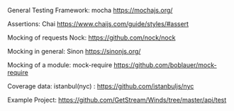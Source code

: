 General Testing Framework: mocha https://mochajs.org/

Assertions: Chai https://www.chaijs.com/guide/styles/#assert

Mocking of requests Nock: https://github.com/nock/nock

Mocking in general: Sinon https://sinonjs.org/

Mocking of a module: mock-require https://github.com/boblauer/mock-require

Coverage data: istanbul(nyc) : https://github.com/istanbuljs/nyc

Example Project: https://github.com/GetStream/Winds/tree/master/api/test